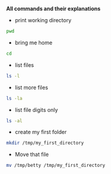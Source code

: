 **All commands and their explanations**

- print working directory

```sh
pwd
```

- bring me home

```sh
cd
```

- list files

```sh
ls -l
```

- list more files

``` sh
ls -la
```

- list file digits only

```sh
ls -al
```

- create my first folder

```sh
mkdir /tmp/my_first_directory
```

- Move that file

```sh
mv /tmp/betty /tmp/my_first_directory
```